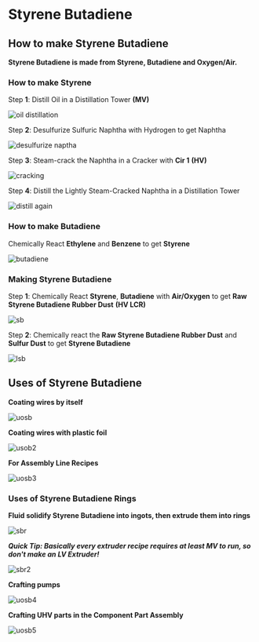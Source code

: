 # Styrene Butadiene


## How to make Styrene Butadiene

**Styrene Butadiene is made from Styrene, Butadiene and Oxygen/Air.**

### How to make Styrene

Step **1**: Distill Oil in a Distillation Tower **(MV)**

![oil distillation](Images3/distillation_tower_distill_light_oil.png)

Step **2**: Desulfurize Sulfuric Naphtha with Hydrogen to get Naphtha

![desulfurize naptha](Images3/chemical_reactor_desulfurize_naphtha.png)

Step **3**: Steam-crack the Naphtha in a Cracker with **Cir 1** **(HV)**

![cracking](Images3/cracker_lightly_steam_crack_naphtha.png)

Step **4**: Distill the Lightly Steam-Cracked Naphtha in a Distillation Tower

![distill again](Images3/distillation_tower_distill_lightly_steam_cracked_naphtha.png)

### How to make Butadiene

Chemically React **Ethylene** and **Benzene** to get **Styrene**

![butadiene](Images3/chemical_reactor_styrene_from_benzene.png)

### Making Styrene Butadiene

Step **1**: Chemically React **Styrene**, **Butadiene** with **Air/Oxygen** to get **Raw Styrene Butadiene Rubber Dust** **(HV LCR)**

![sb](Images3/chemical_reactor_raw_sbr_from_air.png)

Step **2**: Chemically react the **Raw Styrene Butadiene Rubber Dust** and **Sulfur Dust** to get **Styrene Butadiene**

![lsb](Images3/chemical_reactor_styrene_butadiene_rubber.png)


## Uses of Styrene Butadiene

**Coating wires by itself**

![uosb](Images3/assembler_cover_nickel_wire_gt_single_styrene_butadiene.png)

**Coating wires with plastic foil**

![usob2](Images3/assembler_cover_osmium_wire_gt_octal_styrene_butadiene.png)

**For Assembly Line Recipes**

![uosb3](Images3/assembly_line_conveyor_module_zpm.png)

### Uses of Styrene Butadiene Rings

**Fluid solidify Styrene Butadiene into ingots, then extrude them into rings**

![sbr](Images3/fluid_solidifier_solidify_styrene_butadiene_rubber_to_ingot.png)

***Quick Tip: Basically every extruder recipe requires at least MV to run, so don't make an LV Extruder!***

![sbr2](Images3/extruder_extrude_styrene_butadiene_rubber_ingot_to_ring.png)

**Crafting pumps**

![uosb4](Images3/assembler_electric_pump_iv_styrene_butadiene_rubber.png)

**Crafting UHV parts in the Component Part Assembly**

![uosb5](Images3/component_part_assembly_uhv_microfluidic_flow_valve.png)